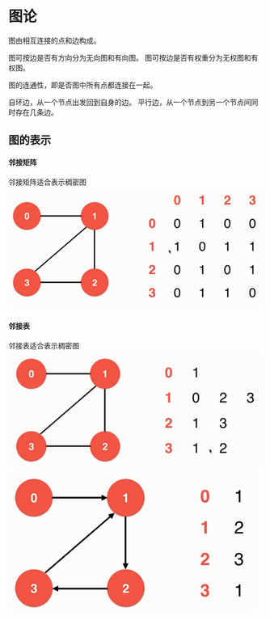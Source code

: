 # 图论
图由相互连接的点和边构成。

图可按边是否有方向分为无向图和有向图。
图可按边是否有权重分为无权图和有权图。

图的连通性，即是否图中所有点都连接在一起。

自环边，从一个节点出发回到自身的边。
平行边，从一个节点到另一个节点间同时存在几条边。

## 图的表示
#### 邻接矩阵
邻接矩阵适合表示稠密图
![邻接矩阵](img/ljjz.png)

#### 邻接表
邻接表适合表示稠密图
![邻接表](img/ljb.png)
![邻接表](img/yxljb.png)
